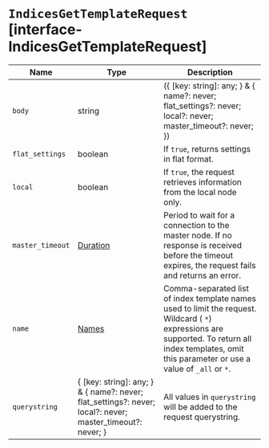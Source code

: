 # `IndicesGetTemplateRequest` [interface-IndicesGetTemplateRequest]

| Name | Type | Description |
| - | - | - |
| `body` | string | ({ [key: string]: any; } & { name?: never; flat_settings?: never; local?: never; master_timeout?: never; }) | All values in `body` will be added to the request body. |
| `flat_settings` | boolean | If `true`, returns settings in flat format. |
| `local` | boolean | If `true`, the request retrieves information from the local node only. |
| `master_timeout` | [Duration](./Duration.md) | Period to wait for a connection to the master node. If no response is received before the timeout expires, the request fails and returns an error. |
| `name` | [Names](./Names.md) | Comma-separated list of index template names used to limit the request. Wildcard ( `*`) expressions are supported. To return all index templates, omit this parameter or use a value of `_all` or `*`. |
| `querystring` | { [key: string]: any; } & { name?: never; flat_settings?: never; local?: never; master_timeout?: never; } | All values in `querystring` will be added to the request querystring. |
